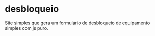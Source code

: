 # desbloqueio

Site simples que gera um formulário de desbloqueio de equipamento simples com js puro.
